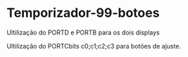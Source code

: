 # Temporizador-99-botoes
Ultilização do PORTD e PORTB para os dois displays

Ultilização do PORTCbits c0;c1;c2;c3 para botões de ajuste.
